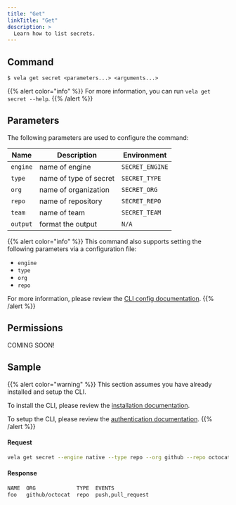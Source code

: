 ```yaml
---
title: "Get"
linkTitle: "Get"
description: >
  Learn how to list secrets.
---
```


## Command

```
$ vela get secret <parameters...> <arguments...>
```

{{% alert color="info" %}}
For more information, you can run `vela get secret --help`.
{{% /alert %}}

## Parameters

The following parameters are used to configure the command:

| Name     | Description            | Environment     |
| -------- | ---------------------- | --------------- |
| `engine` | name of engine         | `SECRET_ENGINE` |
| `type`   | name of type of secret | `SECRET_TYPE`   |
| `org`    | name of organization   | `SECRET_ORG`    |
| `repo`   | name of repository     | `SECRET_REPO`   |
| `team`   | name of team           | `SECRET_TEAM`   |
| `output` | format the output      | `N/A`           |

{{% alert color="info" %}}
This command also supports setting the following parameters via a configuration file:

* `engine`
* `type`
* `org`
* `repo`

For more information, please review the [CLI config documentation](/docs/cli/config).
{{% /alert %}}

## Permissions

COMING SOON!

## Sample

{{% alert color="warning" %}}
This section assumes you have already installed and setup the CLI.

To install the CLI, please review the [installation documentation](/docs/cli/install).

To setup the CLI, please review the [authentication documentation](/docs/cli/authentication).
{{% /alert %}}

#### Request

```sh
vela get secret --engine native --type repo --org github --repo octocat
```

#### Response

```sh
NAME  ORG             TYPE  EVENTS
foo   github/octocat  repo  push,pull_request
```
